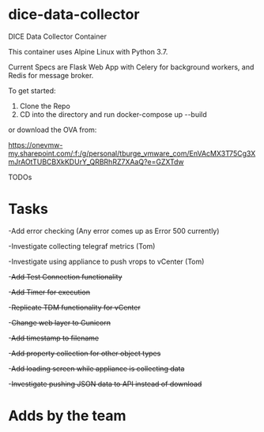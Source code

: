 # dice-data-collector

DICE Data Collector Container

This container uses Alpine Linux with Python 3.7.

Current Specs are Flask Web App with Celery for background workers, and Redis for message broker.

To get started:

1. Clone the Repo
2. CD into the directory and run docker-compose up --build

or download the OVA from: 

https://onevmw-my.sharepoint.com/:f:/g/personal/tburge_vmware_com/EnVAcMX3T75Cg3XmJrAOtTUBCBXkKDUrY_QRBRhRZ7XAaQ?e=GZXTdw

TODOs

# Tasks

-Add error checking (Any error comes up as Error 500 currently)

-Investigate collecting telegraf metrics (Tom)

-Investigate using appliance to push vrops to vCenter (Tom)

-~~Add Test Connection functionality~~

-~~Add Timer for execution~~

-~~Replicate TDM functionality for vCenter~~

-~~Change web layer to Gunicorn~~

-~~Add timestamp to filename~~

-~~Add property collection for other object types~~

-~~Add loading screen while appliance is collecting data~~

-~~Investigate pushing JSON data to API instead of download~~

# Adds by the team


